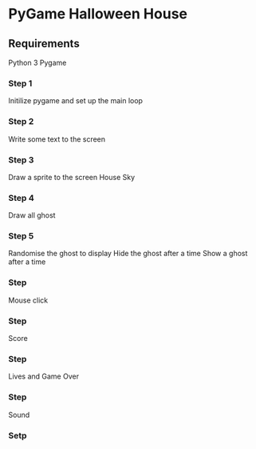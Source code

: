 # PyGame Halloween House 

## Requirements

Python 3 
Pygame

### Step 1
Initilize pygame and set up the main loop

### Step 2
Write some text to the screen

### Step 3
Draw a sprite to the screen
    House
    Sky 

### Step 4
Draw all ghost

### Step 5
Randomise the ghost to display
Hide the ghost after a time
Show a ghost after a time

### Step  
Mouse click

### Step  
Score

### Step
Lives and Game Over

### Step 
Sound

### Setp